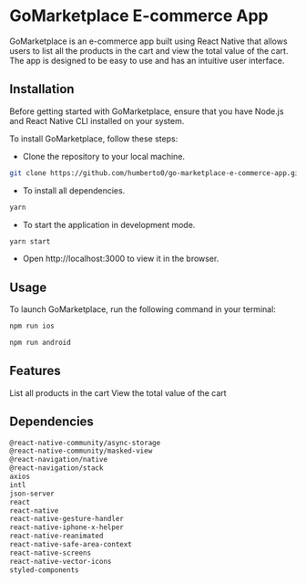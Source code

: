 # GoMarketplace E-commerce App

GoMarketplace is an e-commerce app built using React Native that allows users to list all the products in the cart and view the total value of the cart. The app is designed to be easy to use and has an intuitive user interface.

## Installation

Before getting started with GoMarketplace, ensure that you have Node.js and React Native CLI installed on your system.

To install GoMarketplace, follow these steps:

* Clone the repository to your local machine.

```bash
git clone https://github.com/humberto0/go-marketplace-e-commerce-app.git
```

* To install all dependencies.

```bash
yarn
```
* To start the application in development mode.

```bash
yarn start
```
* Open http://localhost:3000 to view it in the browser.


## Usage

To launch GoMarketplace, run the following command in your terminal:

```bash
npm run ios
```

```bash
npm run android
```

## Features

List all products in the cart
View the total value of the cart
## Dependencies
```bash
@react-native-community/async-storage
@react-native-community/masked-view
@react-navigation/native
@react-navigation/stack
axios
intl
json-server
react
react-native
react-native-gesture-handler
react-native-iphone-x-helper
react-native-reanimated
react-native-safe-area-context
react-native-screens
react-native-vector-icons
styled-components

```
